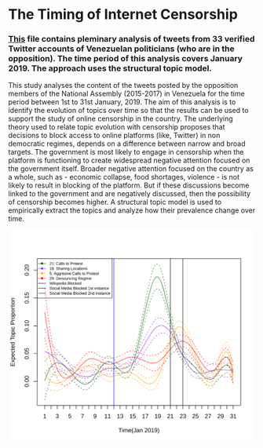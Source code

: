 # The Timing of Internet Censorship

### [This](/Twitter_Analysis_ig.pdf) file contains pleminary analysis of tweets from 33 verified Twitter accounts of Venezuelan politicians (who are in the opposition). The time period of this analysis covers January 2019. The approach uses the structural topic model. 


This study analyses the content of the tweets posted by the opposition members of the National Assembly (2015-2017) in 
Venezuela for the time period between 1st to 31st January, 2019. The aim of this analysis is to identify the evolution of 
topics over time so that the results can be used to support the study of online censorship in the country. The underlying 
theory used to relate topic evolution with censorship proposes that decisions to block access to online platforms (like, 
Twitter) in non democratic regimes, depends on a difference between narrow and broad targets. The government is most likely 
to engage in censorship when the platform is functioning to create widespread negative attention focused on the government 
itself. Broader negative attention focused on the country as a whole, such as - economic collapse, food shortages, violence - 
is not likely to result in blocking of the platform. But if these discussions become linked to the government and are 
negatively discussed, then the possibility of censorship becomes higher. A structural topic model is used to empirically 
extract the topics and analyze how their prevalence change over time.


![](images/plot_trend-1.png)



